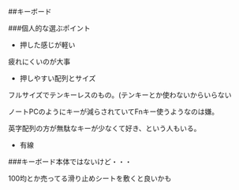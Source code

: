 ##キーボード

###個人的な選ぶポイント

- 押した感じが軽い

疲れにくいのが大事

- 押しやすい配列とサイズ

フルサイズでテンキーレスのもの。(テンキーとか使わないからいらない

ノートPCのようにキーが減らされていてFnキー使うようなのは嫌。

英字配列の方が無駄なキーが少なくて好き、という人もいる。

- 有線

###キーボード本体ではないけど・・・

100均とか売ってる滑り止めシートを敷くと良いかも


